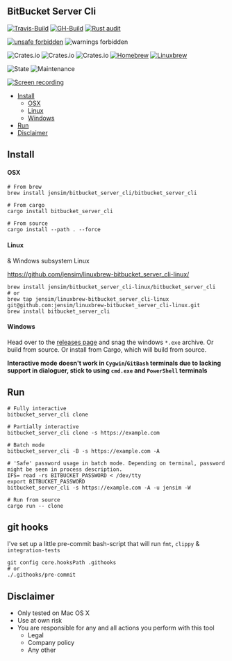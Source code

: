 BitBucket Server Cli
----

[![Travis-Build](https://travis-ci.org/jensim/bitbucket_server_cli.svg?branch=master)](https://travis-ci.org/jensim/bitbucket_server_cli)
[![GH-Build](https://github.com/jensim/bitbucket_server_cli/workflows/Rust/badge.svg?branch=master)](https://github.com/jensim/bitbucket_server_cli/actions?query=workflow%3ARust)
[![Rust audit](https://github.com/jensim/bitbucket_server_cli/workflows/Rust%20audit/badge.svg?branch=master)](https://github.com/jensim/bitbucket_server_cli/actions?query=workflow%3A%22Rust+audit%22)

[![unsafe forbidden](https://img.shields.io/badge/unsafe-forbidden-success.svg)](https://github.com/rust-secure-code/safety-dance/)
![warnings forbidden](https://img.shields.io/badge/warnings-forbidden-success.svg)

![Crates.io](https://img.shields.io/crates/l/bitbucket_server_cli)
![Crates.io](https://img.shields.io/crates/v/bitbucket_server_cli)
![Crates.io](https://img.shields.io/crates/d/bitbucket_server_cli)
[![Homebrew](https://img.shields.io/badge/HomeBrew-repo-blue)](https://github.com/jensim/homebrew-bitbucket_server_cli/)
[![Linuxbrew](https://img.shields.io/badge/LinuxBrew-repo-red)](https://github.com/jensim/linuxbrew-bitbucket_server_cli-linux/)

![State](https://img.shields.io/badge/maintenance-working_but_experimental-blue.svg)
![Maintenance](https://img.shields.io/maintenance/yes/2020)

[![Screen recording](https://img.youtube.com/vi/9tVrG6uoUeM/0.jpg)](https://www.youtube.com/watch?v=9tVrG6uoUeM)

* [Install](#install)
  * [OSX](#osx)
  * [Linux](#linux)
  * [Windows](#windows)
* [Run](#run)
* [Disclaimer](#disclaimer)

## Install
#### OSX
```shell script
# From brew
brew install jensim/bitbucket_server_cli/bitbucket_server_cli

# From cargo
cargo install bitbucket_server_cli

# From source
cargo install --path . --force
```

#### Linux
& Windows subsystem Linux

https://github.com/jensim/linuxbrew-bitbucket_server_cli-linux/
```shell script
brew install jensim/bitbucket_server_cli-linux/bitbucket_server_cli
# or
brew tap jensim/linuxbrew-bitbucket_server_cli-linux git@github.com:jensim/linuxbrew-bitbucket_server_cli-linux.git
brew install bitbucket_server_cli
```

#### Windows
Head over to the [releases page](https://github.com/jensim/bitbucket_server_cli/releases) and snag the windows `*.exe` archive.
Or build from source. 
Or install from Cargo, which will build from source.

**Interactive mode doesn't work in `Cygwin`/`GitBash` terminals due to lacking support in dialoguer, stick to using `cmd.exe` and `PowerShell` terminals**

## Run
```shell script
# Fully interactive
bitbucket_server_cli clone

# Partially interactive
bitbucket_server_cli clone -s https://example.com

# Batch mode 
bitbucket_server_cli -B -s https://example.com -A

# 'Safe' password usage in batch mode. Depending on terminal, password might be seen in process description.
IFS= read -rs BITBUCKET_PASSWORD < /dev/tty
export BITBUCKET_PASSWORD
bitbucket_server_cli -s https://example.com -A -u jensim -W

# Run from source
cargo run -- clone
```

## git hooks
I've set up a little pre-commit bash-script that will run `fmt`, `clippy` & `integration-tests`
````shell script
git config core.hooksPath .githooks
# or
./.githooks/pre-commit
````

## Disclaimer
- Only tested on Mac OS X
- Use at own risk
- You are responsible for any and all actions you perform with this tool
  - Legal
  - Company policy
  - Any other
